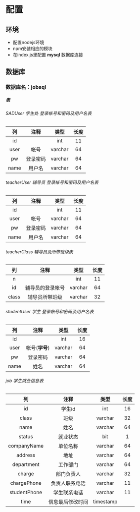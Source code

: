 # 配置

## **环境**

- 配置nodejs环境
- npm安装相应的模块
- 在index.js里配置 **mysql** 数据库连接

## **数据库**
### 数据库名：**jobsql**

##### **表**

###### SADUser  学生处 登录帐号和密码及用户名表
|列  |注释  |类型|长度|
| :--------: | :--------:|:--:|:--:|
|id  | |int|11|
|user|帐号|varchar|64|
|pw|登录密码|varchar|64|
|name|用户名|varchar|64|

###### teacherUser 辅导员 登录帐号和密码及用户名表
|列  |注释  |类型|长度|
| :--------: | :--------:|:--:|:--:|
|id  | |int|11|
|user|帐号|varchar|64|
|pw|登录密码|varchar|64|
|name|用户名|varchar|64|

###### teacherClass 辅导员及所带班级表
|列  |注释  |类型|长度|
| :--------: | :--------:|:--:|:--:|
|n||int|11|
|id|辅导员的登录帐号|varchar|64|
|class|辅导员所带班级|varchar|32|

###### studentUser 学生 登录帐号和密码及用户名表
|列  |注释  |类型|长度|
| :--------: | :--------:|:--:|:--:|
|id  ||int|16|
|user|帐号(**学号**)|varchar|64|
|pw|登录密码|varchar|64|
|name|姓名|varchar|64|


###### job 学生就业信息表
|列  |注释  |类型|长度|
| :--------: | :--------:|:--:|:--:|
|id|学生id|int|16|
|class|班级|varchar|32|
|name|姓名|varchar|64|
|status|就业状态|bit|1|
|companyName|单位名称|varchar|64|
|address|地址|varchar|64|
|department|工作部门|varchar|64|
|charge|部门负责人|varchar|32|
|chargePhone|负责人联系电话|varchar|11|
|studentPhone|学生联系电话|varchar|11|
|time|信息最后修改时间|timestamp||
